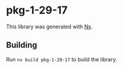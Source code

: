 # pkg-1-29-17

This library was generated with [Nx](https://nx.dev).

## Building

Run `nx build pkg-1-29-17` to build the library.

